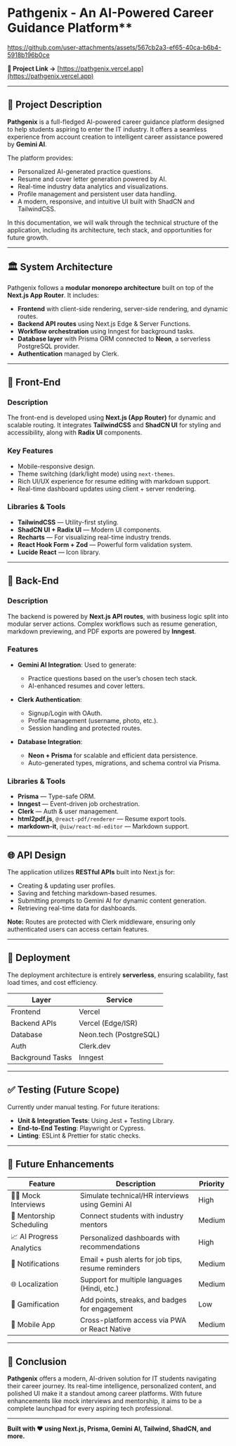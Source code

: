 # Pathgenix - An AI-Powered Career Guidance Platform**

https://github.com/user-attachments/assets/567cb2a3-ef65-40ca-b6b4-5918b196b0ce

**🔗 Project Link →** [https://pathgenix.vercel.app](https://pathgenix.vercel.app)

---
## 📘 Project Description

**Pathgenix** is a full-fledged AI-powered career guidance platform designed to help students aspiring to enter the IT industry. It offers a seamless experience from account creation to intelligent career assistance powered by **Gemini AI**.

The platform provides:

* Personalized AI-generated practice questions.
* Resume and cover letter generation powered by AI.
* Real-time industry data analytics and visualizations.
* Profile management and persistent user data handling.
* A modern, responsive, and intuitive UI built with ShadCN and TailwindCSS.

In this documentation, we will walk through the technical structure of the application, including its architecture, tech stack, and opportunities for future growth.

---

## 🏛 System Architecture

Pathgenix follows a **modular monorepo architecture** built on top of the **Next.js App Router**. It includes:

* **Frontend** with client-side rendering, server-side rendering, and dynamic routes.
* **Backend API routes** using Next.js Edge & Server Functions.
* **Workflow orchestration** using Inngest for background tasks.
* **Database layer** with Prisma ORM connected to **Neon**, a serverless PostgreSQL provider.
* **Authentication** managed by Clerk.

---

## 🎨 Front-End

### Description

The front-end is developed using **Next.js (App Router)** for dynamic and scalable routing. It integrates **TailwindCSS** and **ShadCN UI** for styling and accessibility, along with **Radix UI** components.

### Key Features

* Mobile-responsive design.
* Theme switching (dark/light mode) using `next-themes`.
* Rich UI/UX experience for resume editing with markdown support.
* Real-time dashboard updates using client + server rendering.

### Libraries & Tools

* **TailwindCSS** — Utility-first styling.
* **ShadCN UI + Radix UI** — Modern UI components.
* **Recharts** — For visualizing real-time industry trends.
* **React Hook Form + Zod** — Powerful form validation system.
* **Lucide React** — Icon library.

---

## 🧠 Back-End

### Description

The backend is powered by **Next.js API routes**, with business logic split into modular server actions. Complex workflows such as resume generation, markdown previewing, and PDF exports are powered by **Inngest**.

### Features

* **Gemini AI Integration**: Used to generate:

  * Practice questions based on the user’s chosen tech stack.
  * AI-enhanced resumes and cover letters.
* **Clerk Authentication**:

  * Signup/Login with OAuth.
  * Profile management (username, photo, etc.).
  * Session handling and protected routes.
* **Database Integration**:

  * **Neon + Prisma** for scalable and efficient data persistence.
  * Auto-generated types, migrations, and schema control via Prisma.

### Libraries & Tools

* **Prisma** — Type-safe ORM.
* **Inngest** — Event-driven job orchestration.
* **Clerk** — Auth & user management.
* **html2pdf.js**, `@react-pdf/renderer` — Resume export tools.
* **markdown-it**, `@uiw/react-md-editor` — Markdown support.

---

## 🌐 API Design

The application utilizes **RESTful APIs** built into Next.js for:

* Creating & updating user profiles.
* Saving and fetching markdown-based resumes.
* Submitting prompts to Gemini AI for dynamic content generation.
* Retrieving real-time data for dashboards.

**Note:** Routes are protected with Clerk middleware, ensuring only authenticated users can access certain features.

---

## 🚀 Deployment

The deployment architecture is entirely **serverless**, ensuring scalability, fast load times, and cost efficiency.

| Layer            | Service                |
| ---------------- | ---------------------- |
| Frontend         | Vercel                 |
| Backend APIs     | Vercel (Edge/ISR)      |
| Database         | Neon.tech (PostgreSQL) |
| Auth             | Clerk.dev              |
| Background Tasks | Inngest                |

---

## ✅ Testing (Future Scope)

Currently under manual testing. For future iterations:

* **Unit & Integration Tests**: Using Jest + Testing Library.
* **End-to-End Testing**: Playwright or Cypress.
* **Linting**: ESLint & Prettier for static checks.

---

## 🌟 Future Enhancements

| Feature                  | Description                                        | Priority |
| ------------------------ | -------------------------------------------------- | -------- |
| 🧑‍🏫 Mock Interviews    | Simulate technical/HR interviews using Gemini AI      | High     |
| 📅 Mentorship Scheduling | Connect students with industry mentors             | Medium   |
| 📈 AI Progress Analytics | Personalized dashboards with recommendations       | High     |
| 🔔 Notifications         | Email + push alerts for job tips, resume reminders | Medium   |
| 🌐 Localization          | Support for multiple languages (Hindi, etc.)       | Medium   |
| 🧩 Gamification          | Add points, streaks, and badges for engagement     | Low      |
| 📲 Mobile App            | Cross-platform access via PWA or React Native      | Medium   |

---

## 🧾 Conclusion

**Pathgenix** offers a modern, AI-driven solution for IT students navigating their career journey. Its real-time intelligence, personalized content, and polished UI make it a standout among career platforms. With future enhancements like mock interviews and mentorship, it aims to be a complete launchpad for every aspiring tech professional.

---

**Built with ❤️ using Next.js, Prisma, Gemini AI, Tailwind, ShadCN, and more.**
